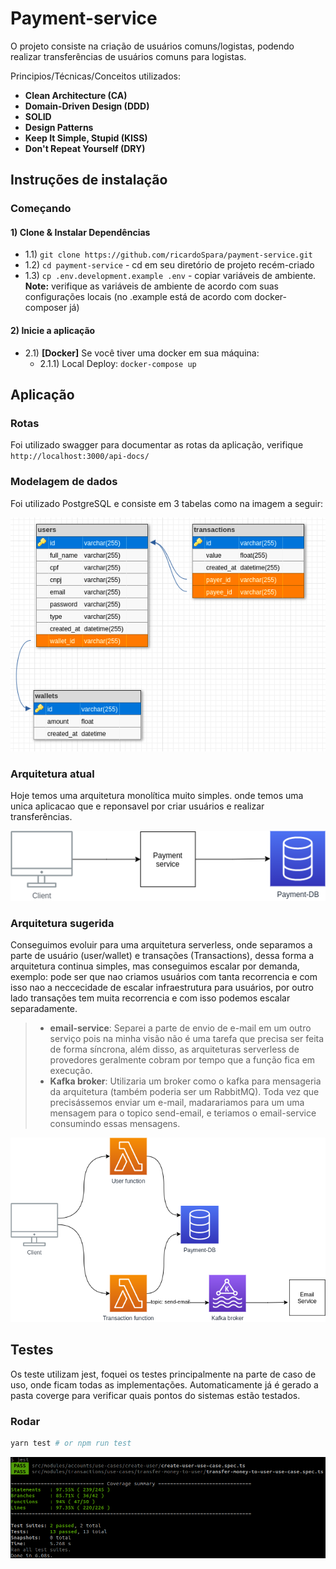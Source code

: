 # **Payment-service**

O projeto consiste na criação de usuários comuns/logistas, podendo realizar transferências de usuários comuns para logistas.

Principios/Técnicas/Conceitos utilizados:
- **Clean Architecture (CA)**
- **Domain-Driven Design (DDD)**
- **SOLID**
- **Design Patterns**
- **Keep It Simple, Stupid (KISS)**
- **Don't Repeat Yourself (DRY)**


## **Instruções de instalação**

### Começando

#### 1) Clone & Instalar Dependências

- 1.1) `git clone https://github.com/ricardoSpara/payment-service.git`
- 1.2) `cd payment-service` - cd em seu diretório de projeto recém-criado
- 1.3) `cp .env.development.example .env` - copiar variáveis ​​de ambiente.
  **Note:** verifique as variáveis ​​de ambiente de acordo com suas configurações locais (no .example está de acordo com docker-composer já)

#### 2) Inicie a aplicação

- 2.1) **[Docker]** Se você tiver uma docker em sua máquina:
  - 2.1.1) Local Deploy: `docker-compose up`


## **Aplicação**

### Rotas

Foi utilizado swagger para documentar as rotas da aplicação, verifique `http://localhost:3000/api-docs/`

### Modelagem de dados

Foi utilizado PostgreSQL e consiste em 3 tabelas como na imagem a seguir:

![alt text](docs/schema.png "schema")

### Arquitetura atual

Hoje temos uma arquitetura monolítica muito simples. onde temos uma unica aplicacao que e reponsavel por criar usuários e realizar transferências.

![alt text](docs/current-architecture.png "schema")
### Arquitetura sugerida

Conseguimos evoluir para uma arquitetura serverless, onde separamos a parte de usuário (user/wallet) e transações (Transactions), dessa forma a arquitetura continua simples, mas conseguimos escalar por demanda, exemplo: pode ser que nao criamos usuários com tanta recorrencia e com isso nao a neccecidade de escalar infraestrutura para usuários, por outro lado transações tem muita recorrencia e com isso podemos escalar separadamente.


> - **email-service**: Separei a parte de envio de e-mail em um outro serviço pois na minha visão não é uma tarefa que precisa ser feita de forma síncrona, além disso, as arquiteturas serverless de provedores geralmente cobram por tempo que a função fica em execução.
> - **Kafka broker**: Utilizaria um broker como o kafka para mensageria da arquitetura (também poderia ser um RabbitMQ). Toda vez que precisássemos enviar um e-mail, madarariamos para um uma mensagem para o topico send-email, e teriamos o email-service consumindo essas mensagens.

![alt text](docs/suggested-architecture.png "schema")

## **Testes**

Os teste utilizam jest, foquei os testes principalmente na parte de caso de uso, onde ficam todas as implementações. Automaticamente já é gerado a pasta coverge para verificar quais pontos do sistemas estão testados.

### Rodar

```bash
yarn test # or npm run test
```
![alt text](docs/tests.png "tests")

